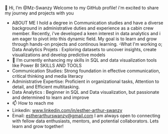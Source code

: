 👋 Hi, I’m @Mz-Swanzy
Welcome to my GitHub profile! i'm excited to share my journey and projects with you
- ABOUT ME
  I hold a degree in Communication studies and have a diverse background in administrative duties and experience as a cabin crew member. Recently, i've developed a keen interest in data analytics and i am eager to pivot into this dynamic field. My goal is to learn and grow through hands-on projects and continous learning.
-What I'm working o;
  Data Analytics Projets : Exploring datasets to uncover insights, create visualizations and develop predictive models
- 🌱 I’m currently enhancing my skills in SQL and data visualization tools like Power BI SKILLS AND TOOLS
- Communication Studies: Strong foundation in effective communication, critical thinking and media literacy
- Administrative Expertise: Proficient in organizational tasks, Attention to detail, and Efficient multitasking.
- Data Analytics : Beginner in SQL and Data visualization, but passionate and determined to learn and improve
 - 📫 How to reach me
- Linkedin: www.linkedin.com/in/esther-arthur-swanzy
- Email: estherarthurswanzy@gmail.com
  I am always open to connecting with fellow data enthusiasts, mentors, and potential collaborators. Lets learn and grow together!

<!---
Mz-Swanzy/Mz-Swanzy is a ✨ special ✨ repository because its `README.md` (this file) appears on your GitHub profile.
You can click the Preview link to take a look at your changes.
--->
